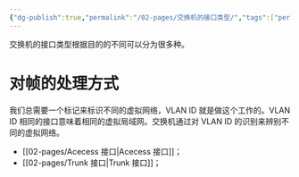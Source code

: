 ```yaml
---
{"dg-publish":true,"permalink":"/02-pages/交换机的接口类型/","tags":["personal/blog","network/数据链路层"]}
---
```


交换机的接口类型根据目的的不同可以分为很多种。
# 对帧的处理方式
我们总需要一个标记来标识不同的虚拟网络，VLAN ID 就是做这个工作的。VLAN ID 相同的接口意味着相同的虚拟局域网。交换机通过对 VLAN ID 的识别来辨别不同的虚拟网络。
- [[02-pages/Acecess 接口\|Acecess 接口]]；
- [[02-pages/Trunk 接口\|Trunk 接口]]；